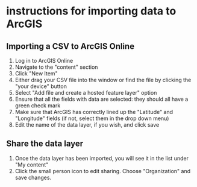 # instructions for importing data to ArcGIS

## Importing a CSV to ArcGIS Online

1. Log in to ArcGIS Online
2. Navigate to the "content" section
3. Click "New Item"
4. Either drag your CSV file into the window or find the file by clicking the "your device" button
5. Select "Add file and create a hosted feature layer" option
6. Ensure that all the fields with data are selected: they should all have a green check mark
7. Make sure that ArcGIS has correctly lined up the "Latitude" and "Longitude" fields (if not, select them in the drop down menu)
8. Edit the name of the data layer, if you wish, and click save

## Share the data layer
1. Once the data layer has been imported, you will see it in the list under "My content"
2. Click the small person icon to edit sharing. Choose "Organization" and save changes.

